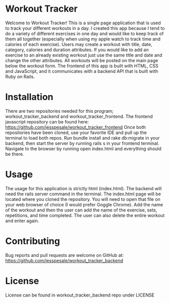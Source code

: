 # Workout Tracker
Welcome to Workout Tracker! This is a single page application that is used to track your different workouts in a day. I created this app because I tend to do a variety of different exercises in one day and would like to keep track of them all together (especially when using my apple watch to track time and calories of each exercise). Users may create a workout with title, date, category, calories and duration attributes. If you would like to add an exercise to an already existing workout just use the same title and date and change the other attributes. All workouts will be posted on the main page below the workout form. The frontend of this app is built with HTML, CSS and JavaScript, and it communicates with a backend API that is built with Ruby on Rails.

# Installation
There are two repositories needed for this program; workout_tracker_backend and workout_tracker_frontend. The frontend javascript repository can be found here:
    https://github.com/jesspesale/workout_tracker_frontend
Once both repositories have been cloned, use your favorite IDE and pull up the terminal to load both repos. Run bundle install and rake db:migrate in your backend, then start the server by running rails s in your frontend terminal. Navigate to the browser by running open index.html and everything should be there.

# Usage
The usage for this application is strictly html (index.html). The backend will need the rails server command in the terminal.
The index.html page will be located where you cloned the repository. You will need to open that file on your web browser of choice (I would prefer Goggle Chrome).
Add the name of the workout and then the user can add the name of the exercise, sets, repetitions, and time completed. The user can also delete the entire workout and enter again.

# Contributing
Bug reports and pull requests are welcome on GitHub at: 
    https://github.com/jesspesale/workout_tracker_backend

# License
License can be found in workout_tracker_backend repo under LICENSE
 
